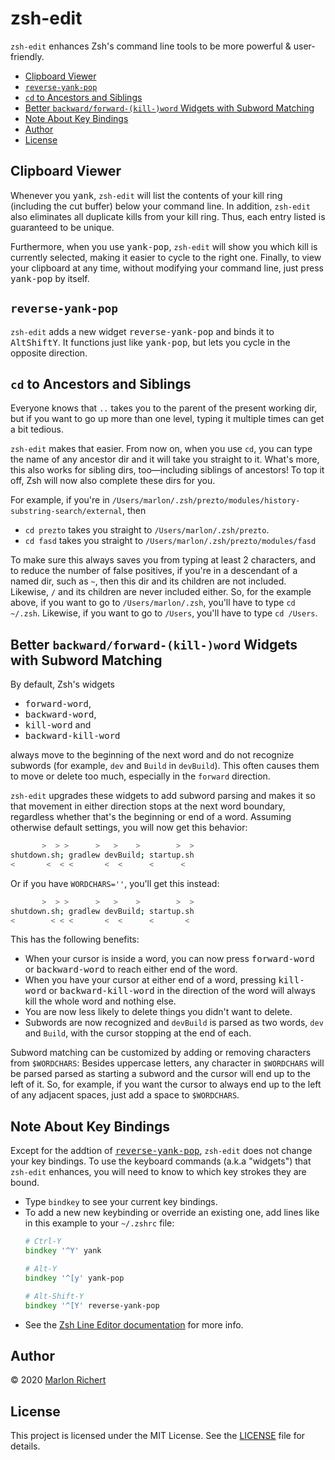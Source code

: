 # zsh-edit
`zsh-edit` enhances Zsh's command line tools to be more powerful & user-friendly.

* [Clipboard Viewer](#clipboard-viewer)
* [`reverse-yank-pop`](#reverse-yank-pop)
* [`cd` to Ancestors and Siblings](#cd-to-ancestors-and-siblings)
* [Better `backward/forward-(kill-)word` Widgets with Subword
  Matching](#better-backwardforward-kill-word-widgets-with-subword-matching)
* [Note About Key Bindings](#note-about-key-bindings)
* [Author](#author)
* [License](#license)

## Clipboard Viewer
Whenever you <kbd>yank</kbd>, `zsh-edit` will list the contents of your kill ring (including the
cut buffer) below your command line. In addition, `zsh-edit` also eliminates all duplicate kills
from your kill ring. Thus, each entry listed is guaranteed to be unique.

Furthermore, when you use <kbd>yank-pop</kbd>, `zsh-edit` will show you which kill is currently
selected, making it easier to cycle to the right one. Finally, to view your clipboard at any time,
without modifying your command line, just press <kbd>yank-pop</kbd> by itself.

## `reverse-yank-pop`
`zsh-edit` adds a new widget <kbd>reverse-yank-pop</kbd> and binds it to
<kbd>Alt</kbd><kbd>Shift</kbd><kbd>Y</kbd>. It functions just like <kbd>yank-pop</kbd>, but lets
you cycle in the opposite direction.

## `cd` to Ancestors and Siblings
Everyone knows that `..` takes you to the parent of the present working dir, but if you want to go
up more than one level, typing it multiple times can get a bit tedious.

`zsh-edit` makes that easier. From now on, when you use `cd`, you can type the name of any ancestor
dir and it will take you straight to it. What's more, this also works for sibling dirs,
too—including siblings of ancestors! To top it off, Zsh will now also complete these dirs for you.

For example, if you're in `/Users/marlon/.zsh/prezto/modules/history-substring-search/external`,
then
* `cd prezto` takes you straight to `/Users/marlon/.zsh/prezto`.
* `cd fasd` takes you straight to `/Users/marlon/.zsh/prezto/modules/fasd`

To make sure this always saves you from typing at least 2 characters, and to reduce the number of
false positives, if you're in a descendant of a named dir, such as `~`, then this dir and its
children are not included. Likewise, `/` and its children are never included either. So, for the
example above, if you want to go to `/Users/marlon/.zsh`, you'll have to type `cd ~/.zsh`.
Likewise, if you want to go to `/Users`, you'll have to type `cd /Users`.

## Better `backward/forward-(kill-)word` Widgets with Subword Matching
By default, Zsh's widgets
* <kbd>forward-word</kbd>,
* <kbd>backward-word</kbd>,
* <kbd>kill-word</kbd> and
* <kbd>backward-kill-word</kbd>

always move to the beginning of the next word and do not recognize subwords (for example, `dev` and
`Build` in `devBuild`). This often causes them to move or delete too much, especially in the
`forward` direction.

`zsh-edit` upgrades these widgets to add subword parsing and makes it so that movement in either
direction stops at the next word boundary, regardless whether that's the beginning or end of a
word. Assuming otherwise default settings, you will now get this behavior:

```zsh
       >  > >      >   >    >        >  >
shutdown.sh; gradlew devBuild; startup.sh
<       <  < <       <  <      <      <
```

Or if you have `WORDCHARS=''`, you'll get this instead:

```zsh
       >  > >      >   >    >        >  >
shutdown.sh; gradlew devBuild; startup.sh
<        < < <       <  <      <       <
```

This has the following benefits:
* When your cursor is inside a word, you can now press <kbd>forward-word</kbd> or
  <kbd>backward-word</kbd> to reach either end of the word.
* When you have your cursor at either end of a word, pressing <kbd>kill-word</kbd> or
  <kbd>backward-kill-word</kbd> in the direction of the word will always kill the whole word and
  nothing else.
* You are now less likely to delete things you didn't want to delete.
* Subwords are now recognized and `devBuild` is parsed as two words, `dev` and `Build`, with the
  cursor stopping at the end of each.

Subword matching can be customized by adding or removing characters from `$WORDCHARS`: Besides
uppercase letters, any character in `$WORDCHARS` will be parsed parsed as starting a subword and
the cursor will end up to the left of it. So, for example, if you want the cursor to always end up
to the left of any adjacent spaces, just add a space to `$WORDCHARS`.

## Note About Key Bindings
Except for the addtion of [<kbd>reverse-yank-pop</kbd>](#reverse-yank-pop), `zsh-edit` does not
change your key bindings. To use the keyboard commands (a.k.a "widgets") that `zsh-edit` enhances,
you will need to know to which key strokes they are bound.
* Type `bindkey` to see your current key bindings.
* To add a new new keybinding or override an existing one, add lines like in this example to your
  `~/.zshrc` file:
  ```zsh
  # Ctrl-Y
  bindkey '^Y' yank

  # Alt-Y
  bindkey '^[y' yank-pop

  # Alt-Shift-Y
  bindkey '^[Y' reverse-yank-pop
  ```
* See the [Zsh Line Editor
  documentation](http://zsh.sourceforge.net/Doc/Release/Zsh-Line-Editor.html) for more info.

## Author
© 2020 [Marlon Richert](https://github.com/marlonrichert)

## License
This project is licensed under the MIT License. See the [LICENSE](LICENSE) file for details.
